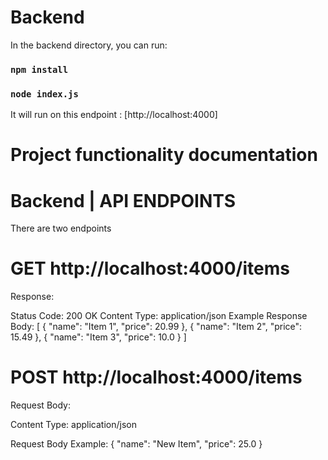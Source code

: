 # Backend
In the backend directory, you can run:
### `npm install`
### `node index.js`
It will run on this endpoint : [http://localhost:4000]

# Project functionality documentation

# Backend | API ENDPOINTS

There are two endpoints 

# GET http://localhost:4000/items
Response:

Status Code: 200 OK
Content Type: application/json
Example Response Body:
[
  {
    "name": "Item 1",
    "price": 20.99
  },
  {
    "name": "Item 2",
    "price": 15.49
  },
  {
    "name": "Item 3",
    "price": 10.0
  }
]

# POST http://localhost:4000/items
Request Body:

Content Type: application/json

Request Body Example:
{
  "name": "New Item",
  "price": 25.0
}
